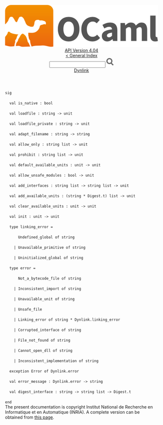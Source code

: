 <!-- ((! set title API !)) ((! set documentation !)) ((! set api !)) ((! set nobreadcrumb !)) -->
<div class="api"><header><nav class="toc brand"><a class="brand" href="https://ocaml.org/"><img src="colour-logo-gray.svg" class="svg" alt="OCaml"></a></nav><nav class="toc"><div class="toc_version"><a href="/docs" id="version-select">API Version 4.04</a></div><a href="index.html">&lt; General Index</a><div class="api_search"><input type="text" name="apisearch" id="api_search" oninput="mySearch(false);" onkeypress="this.oninput();" onclick="this.oninput();" onpaste="this.oninput();">
<img src="search_icon.svg" alt="Search" class="svg" onclick="mySearch(false)"></div>
<div id="search_results"></div><div class="toc_title"><a href="Dynlink.html">Dynlink</a></div><ul></ul></nav></header>
<code class="code"><span class="keyword">sig</span><br>
&nbsp;&nbsp;<span class="keyword">val</span>&nbsp;is_native&nbsp;:&nbsp;bool<br>
&nbsp;&nbsp;<span class="keyword">val</span>&nbsp;loadfile&nbsp;:&nbsp;string&nbsp;<span class="keywordsign">-&gt;</span>&nbsp;unit<br>
&nbsp;&nbsp;<span class="keyword">val</span>&nbsp;loadfile_private&nbsp;:&nbsp;string&nbsp;<span class="keywordsign">-&gt;</span>&nbsp;unit<br>
&nbsp;&nbsp;<span class="keyword">val</span>&nbsp;adapt_filename&nbsp;:&nbsp;string&nbsp;<span class="keywordsign">-&gt;</span>&nbsp;string<br>
&nbsp;&nbsp;<span class="keyword">val</span>&nbsp;allow_only&nbsp;:&nbsp;string&nbsp;list&nbsp;<span class="keywordsign">-&gt;</span>&nbsp;unit<br>
&nbsp;&nbsp;<span class="keyword">val</span>&nbsp;prohibit&nbsp;:&nbsp;string&nbsp;list&nbsp;<span class="keywordsign">-&gt;</span>&nbsp;unit<br>
&nbsp;&nbsp;<span class="keyword">val</span>&nbsp;default_available_units&nbsp;:&nbsp;unit&nbsp;<span class="keywordsign">-&gt;</span>&nbsp;unit<br>
&nbsp;&nbsp;<span class="keyword">val</span>&nbsp;allow_unsafe_modules&nbsp;:&nbsp;bool&nbsp;<span class="keywordsign">-&gt;</span>&nbsp;unit<br>
&nbsp;&nbsp;<span class="keyword">val</span>&nbsp;add_interfaces&nbsp;:&nbsp;string&nbsp;list&nbsp;<span class="keywordsign">-&gt;</span>&nbsp;string&nbsp;list&nbsp;<span class="keywordsign">-&gt;</span>&nbsp;unit<br>
&nbsp;&nbsp;<span class="keyword">val</span>&nbsp;add_available_units&nbsp;:&nbsp;(string&nbsp;*&nbsp;<span class="constructor">Digest</span>.t)&nbsp;list&nbsp;<span class="keywordsign">-&gt;</span>&nbsp;unit<br>
&nbsp;&nbsp;<span class="keyword">val</span>&nbsp;clear_available_units&nbsp;:&nbsp;unit&nbsp;<span class="keywordsign">-&gt;</span>&nbsp;unit<br>
&nbsp;&nbsp;<span class="keyword">val</span>&nbsp;init&nbsp;:&nbsp;unit&nbsp;<span class="keywordsign">-&gt;</span>&nbsp;unit<br>
&nbsp;&nbsp;<span class="keyword">type</span>&nbsp;linking_error&nbsp;=<br>
&nbsp;&nbsp;&nbsp;&nbsp;&nbsp;&nbsp;<span class="constructor">Undefined_global</span>&nbsp;<span class="keyword">of</span>&nbsp;string<br>
&nbsp;&nbsp;&nbsp;&nbsp;<span class="keywordsign">|</span>&nbsp;<span class="constructor">Unavailable_primitive</span>&nbsp;<span class="keyword">of</span>&nbsp;string<br>
&nbsp;&nbsp;&nbsp;&nbsp;<span class="keywordsign">|</span>&nbsp;<span class="constructor">Uninitialized_global</span>&nbsp;<span class="keyword">of</span>&nbsp;string<br>
&nbsp;&nbsp;<span class="keyword">type</span>&nbsp;error&nbsp;=<br>
&nbsp;&nbsp;&nbsp;&nbsp;&nbsp;&nbsp;<span class="constructor">Not_a_bytecode_file</span>&nbsp;<span class="keyword">of</span>&nbsp;string<br>
&nbsp;&nbsp;&nbsp;&nbsp;<span class="keywordsign">|</span>&nbsp;<span class="constructor">Inconsistent_import</span>&nbsp;<span class="keyword">of</span>&nbsp;string<br>
&nbsp;&nbsp;&nbsp;&nbsp;<span class="keywordsign">|</span>&nbsp;<span class="constructor">Unavailable_unit</span>&nbsp;<span class="keyword">of</span>&nbsp;string<br>
&nbsp;&nbsp;&nbsp;&nbsp;<span class="keywordsign">|</span>&nbsp;<span class="constructor">Unsafe_file</span><br>
&nbsp;&nbsp;&nbsp;&nbsp;<span class="keywordsign">|</span>&nbsp;<span class="constructor">Linking_error</span>&nbsp;<span class="keyword">of</span>&nbsp;string&nbsp;*&nbsp;<span class="constructor">Dynlink</span>.linking_error<br>
&nbsp;&nbsp;&nbsp;&nbsp;<span class="keywordsign">|</span>&nbsp;<span class="constructor">Corrupted_interface</span>&nbsp;<span class="keyword">of</span>&nbsp;string<br>
&nbsp;&nbsp;&nbsp;&nbsp;<span class="keywordsign">|</span>&nbsp;<span class="constructor">File_not_found</span>&nbsp;<span class="keyword">of</span>&nbsp;string<br>
&nbsp;&nbsp;&nbsp;&nbsp;<span class="keywordsign">|</span>&nbsp;<span class="constructor">Cannot_open_dll</span>&nbsp;<span class="keyword">of</span>&nbsp;string<br>
&nbsp;&nbsp;&nbsp;&nbsp;<span class="keywordsign">|</span>&nbsp;<span class="constructor">Inconsistent_implementation</span>&nbsp;<span class="keyword">of</span>&nbsp;string<br>
&nbsp;&nbsp;<span class="keyword">exception</span>&nbsp;<span class="constructor">Error</span>&nbsp;<span class="keyword">of</span>&nbsp;<span class="constructor">Dynlink</span>.error<br>
&nbsp;&nbsp;<span class="keyword">val</span>&nbsp;error_message&nbsp;:&nbsp;<span class="constructor">Dynlink</span>.error&nbsp;<span class="keywordsign">-&gt;</span>&nbsp;string<br>
&nbsp;&nbsp;<span class="keyword">val</span>&nbsp;digest_interface&nbsp;:&nbsp;string&nbsp;<span class="keywordsign">-&gt;</span>&nbsp;string&nbsp;list&nbsp;<span class="keywordsign">-&gt;</span>&nbsp;<span class="constructor">Digest</span>.t<br>
<span class="keyword">end</span></code><div class="copyright">The present documentation is copyright Institut National de Recherche en Informatique et en Automatique (INRIA). A complete version can be obtained from <a href="http://caml.inria.fr/pub/docs/manual-ocaml/">this page</a>.</div></div>